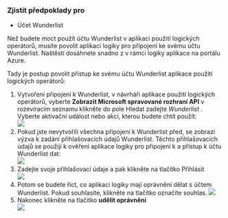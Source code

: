 ### <a name="prerequisites"></a>Zjistit předpoklady pro
- Účet Wunderlist  

Než budete moct použít účtu Wunderlist v aplikaci použití logických operátorů, musíte povolit aplikaci logiky pro připojení ke svému účtu Wunderlist. Naštěstí dosáhnete snadno z v rámci logiky aplikace na portálu Azure. 

Tady je postup povolit přístup ke svému účtu Wunderlist aplikace použití logických operátorů:


1. Vytvoření připojení k Wunderlist, v návrháři aplikace použití logických operátorů, vyberte **Zobrazit Microsoft spravované rozhraní API** v rozevíracím seznamu klikněte do pole Hledat zadejte *Wunderlist* . Vyberte aktivační událost nebo akci, kterou budete chtít použít:  
  ![](./media/connectors-create-api-wunderlist/wunderlist-0.png)
2. Pokud jste nevytvořili všechna připojení k Wunderlist před, se zobrazí výzva k zadání přihlašovacích údajů Wunderlist. Těchto přihlašovacích údajů se použijí k ověření aplikace logiky pro připojení k a přístup k účtu Wunderlist dat:   
  ![](./media/connectors-create-api-wunderlist/wunderlist-1.png)  
2. Zadejte svoje přihlašovací údaje a pak klikněte na tlačítko Přihlásit  
  ![](./media/connectors-create-api-wunderlist/wunderlist-2.png)  
3. Potom se budete říct, co aplikaci logiky mají oprávnění dělat s účtem Wunderlist. Pokud souhlasíte, klikněte na tlačítko označíte souhlas. 
  ![](./media/connectors-create-api-wunderlist/wunderlist-4.png)  
4. Nakonec klikněte na tlačítko **udělit oprávnění**  
  ![](./media/connectors-create-api-wunderlist/wunderlist-5.png)  





